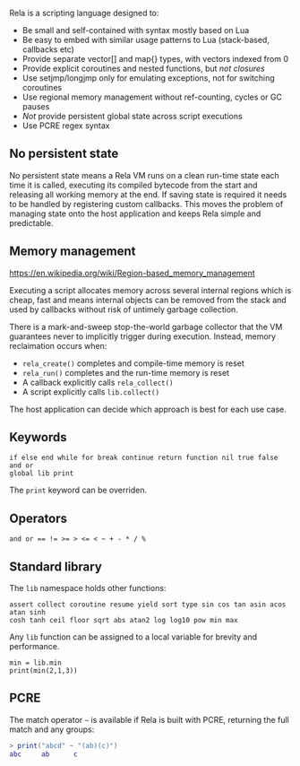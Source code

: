 Rela is a scripting language designed to:

* Be small and self-contained with syntax mostly based on Lua
* Be easy to embed with similar usage patterns to Lua (stack-based, callbacks etc)
* Provide separate vector[] and map{} types, with vectors indexed from 0
* Provide explicit coroutines and nested functions, but *not closures*
* Use setjmp/longjmp only for emulating exceptions, not for switching coroutines
* Use regional memory management without ref-counting, cycles or GC pauses
* *Not* provide persistent global state across script executions
* Use PCRE regex syntax

## No persistent state

No persistent state means a Rela VM runs on a clean run-time state each time
it is called, executing its compiled bytecode from the start and releasing
all working memory at the end. If saving state is required it needs to be
handled by registering custom callbacks. This moves the problem of managing
state onto the host application and keeps Rela simple and predictable.

## Memory management

https://en.wikipedia.org/wiki/Region-based_memory_management

Executing a script allocates memory across several internal regions which is
cheap, fast and means internal objects can be removed from the stack and used
by callbacks without risk of untimely garbage collection.

There is a mark-and-sweep stop-the-world garbage collector that the VM
guarantees never to implicitly trigger during execution. Instead, memory
reclaimation occurs when:

* `rela_create()` completes and compile-time memory is reset
* `rela_run()` completes and the run-time memory is reset
* A callback explicitly calls `rela_collect()`
* A script explicitly calls `lib.collect()`

The host application can decide which approach is best for each use case.

## Keywords

```
if else end while for break continue return function nil true false and or
global lib print
```

The `print` keyword can be overriden.

## Operators

```
and or == != >= > <= < ~ + - * / %
```

## Standard library

The `lib` namespace holds other functions:

```
assert collect coroutine resume yield sort type sin cos tan asin acos atan sinh
cosh tanh ceil floor sqrt abs atan2 log log10 pow min max
```

Any `lib` function can be assigned to a local variable for brevity and
performance.

```
min = lib.min
print(min(2,1,3))
```

## PCRE

The match operator `~` is available if Rela is built with PCRE, returning the
full match and any groups:

```lua
> print("abcd" ~ "(ab)(c)")
abc     ab      c
```

